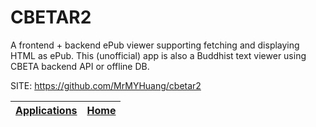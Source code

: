 # CBETAR2
 
 A frontend + backend ePub viewer supporting fetching and displaying  HTML as ePub. This (unofficial) app is also a Buddhist text viewer  using CBETA backend API or offline DB.
 
 SITE: https://github.com/MrMYHuang/cbetar2

 | [Applications](https://portable-linux-apps.github.io/apps.html) | [Home](https://portable-linux-apps.github.io)
 | --- | --- |
